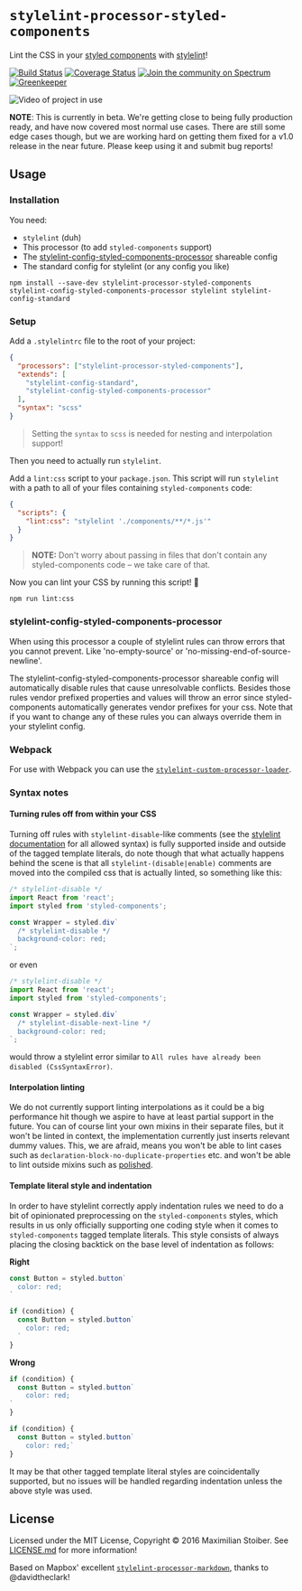 # `stylelint-processor-styled-components`

Lint the CSS in your [styled components](https://github.com/styled-components/styled-components) with [stylelint](http://stylelint.io/)!

[![Build Status][build-badge]][build-url]
[![Coverage Status][coverage-badge]][coverage-url]
[![Join the community on Spectrum](https://withspectrum.github.io/badge/badge.svg)](https://spectrum.chat/styled-components/stylelint-processor)
[![Greenkeeper][greenkeeper-badge]][greenkeeper-url]

![Video of project in use](http://imgur.com/br9zdHb.gif)

**NOTE**: This is currently in beta. We're getting close to being fully production ready, and have now covered most normal use cases. There are still some edge cases though, but we are working hard on getting them fixed for a v1.0 release in the near future. Please keep using it and submit bug reports!

## Usage

### Installation

You need:

- `stylelint` (duh)
- This processor (to add `styled-components` support)
- The [stylelint-config-styled-components-processor](https://github.com/styled-components/stylelint-config-styled-components-processor) shareable config
- The standard config for stylelint (or any config you like)

```
npm install --save-dev stylelint-processor-styled-components stylelint-config-styled-components-processor stylelint stylelint-config-standard
```

### Setup

Add a `.stylelintrc` file to the root of your project:

```JSON
{
  "processors": ["stylelint-processor-styled-components"],
  "extends": [
    "stylelint-config-standard",
    "stylelint-config-styled-components-processor"
  ],
  "syntax": "scss"
}
```

> Setting the `syntax` to `scss` is needed for nesting and interpolation support!

Then you need to actually run `stylelint`.

Add a `lint:css` script to your `package.json`. This script will run `stylelint` with a path to all of your files containing `styled-components` code:

```JSON
{
  "scripts": {
    "lint:css": "stylelint './components/**/*.js'"
  }
}
```

> **NOTE:** Don't worry about passing in files that don't contain any styled-components code – we take care of that.

Now you can lint your CSS by running this script! 🎉

```
npm run lint:css
```

### stylelint-config-styled-components-processor

When using this processor a couple of stylelint rules can throw errors that you cannot prevent. Like
'no-empty-source' or 'no-missing-end-of-source-newline'.

The stylelint-config-styled-components-processor shareable config will automatically disable rules
that cause unresolvable conflicts. Besides those rules vendor prefixed properties and values will
throw an error since styled-components automatically generates vendor prefixes for your css. Note
that if you want to change any of these rules you can always override them in your stylelint config.

### Webpack

For use with Webpack you can use the [`stylelint-custom-processor-loader`](https://github.com/emilgoldsmith/stylelint-custom-processor-loader).

### Syntax notes
#### Turning rules off from within your CSS

Turning off rules with `stylelint-disable`-like comments (see the [stylelint documentation](https://stylelint.io/user-guide/configuration/#turning-rules-off-from-within-your-css) for all allowed syntax) is fully supported inside and outside of the tagged template literals, do note though that what actually happens behind the scene is that all `stylelint-(disable|enable)` comments are moved into the compiled css that is actually linted, so something like this:


```js
/* stylelint-disable */
import React from 'react';
import styled from 'styled-components';

const Wrapper = styled.div`
  /* stylelint-disable */
  background-color: red;
`;
```
or even
```js
/* stylelint-disable */
import React from 'react';
import styled from 'styled-components';

const Wrapper = styled.div`
  /* stylelint-disable-next-line */
  background-color: red;
`;
```

would throw a stylelint error similar to `All rules have already been disabled (CssSyntaxError)`.

#### Interpolation linting

We do not currently support linting interpolations as it could be a big performance hit though we aspire to have at least partial support in the future. You can of course lint your own mixins in their separate files, but it won't be linted in context, the implementation currently just inserts relevant dummy values. This, we are afraid, means you won't be able to lint cases such as `declaration-block-no-duplicate-properties` etc. and won't be able to lint outside mixins such as [polished](https://github.com/styled-components/polished).

#### Template literal style and indentation

In order to have stylelint correctly apply indentation rules we need to do a bit of opinionated preprocessing on the `styled-components` styles, which results in us only officially supporting one coding style when it comes to `styled-components` tagged template literals. This style consists of always placing the closing backtick on the base level of indentation as follows:

**Right**
```js
const Button = styled.button`
  color: red;
`
```

```js
if (condition) {
  const Button = styled.button`
    color: red;
  `
}
```

**Wrong**
```js
if (condition) {
  const Button = styled.button`
    color: red;
`
}
```

```js
if (condition) {
  const Button = styled.button`
    color: red;`
}
```

It may be that other tagged template literal styles are coincidentally supported, but no issues will be handled regarding indentation unless the above style was used.

## License

Licensed under the MIT License, Copyright © 2016 Maximilian Stoiber. See [LICENSE.md](./LICENSE.md) for more information!

Based on Mapbox' excellent [`stylelint-processor-markdown`](https://github.com/mapbox/stylelint-processor-markdown), thanks to @davidtheclark!

[build-badge]: https://travis-ci.org/styled-components/stylelint-processor-styled-components.svg?branch=master
[build-url]: https://travis-ci.org/styled-components/stylelint-processor-styled-components
[coverage-badge]: https://coveralls.io/repos/github/styled-components/stylelint-processor-styled-components/badge.svg?branch=master
[coverage-url]: https://coveralls.io/github/styled-components/stylelint-processor-styled-components?branch=master
[greenkeeper-badge]: https://badges.greenkeeper.io/styled-components/stylelint-processor-styled-components.svg
[greenkeeper-url]: https://greenkeeper.io/
